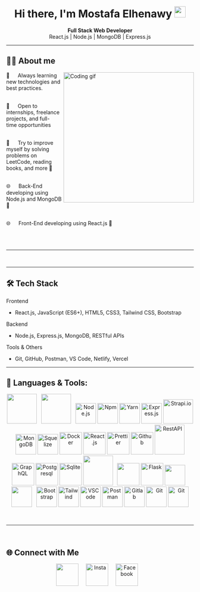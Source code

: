 <h1 align="center">Hi there, I'm Mostafa Elhenawy <img src="https://raw.githubusercontent.com/MartinHeinz/MartinHeinz/master/wave.gif" width="30px"> </h1>

<p align="center">
  <b>Full Stack Web Developer</b><br/>
  React.js | Node.js | MongoDB | Express.js
</p>

---

## 🙋‍♂ About me

<p>
<img align="right" width="350" src="https://github.com/alsiam/alsiam/blob/main/assets/programmer.gif" alt="Coding gif" />

🧠 &emsp; Always learning new technologies and best practices.
 <br/><br/>

🎯 &emsp; Open to internships, freelance projects, and full-time opportunities<br/><br/>

🌱 &emsp; Try to improve myself by solving problems on LeetCode, reading books, and more 💪<br/><br/>

🌐 &emsp; Back-End developing using Node.js and  MongoDB💪<br/><br/>

🌐 &emsp; Front-End developing using React.js 💪<br/><br/>



</p>

<br/>
<hr/>
<br/>



---

## 🛠 Tech Stack

Frontend
- React.js, JavaScript (ES6+), HTML5, CSS3, Tailwind CSS, Bootstrap

Backend
- Node.js, Express.js, MongoDB, RESTful APIs

Tools & Others
- Git, GitHub, Postman, VS Code, Netlify, Vercel

---


## 🚀 Languages & Tools:

<p align="center"> 
<a href="https://www.javascript.com/" style="padding-right:8px;" href="#" target="_blank"> <img src="https://techstack-generator.vercel.app/js-icon.svg" width="80" height="80"/></a>
<a href="https://www.typescript.com/" style="padding-right:8px;" href="#" target="_blank"> <img src="https://techstack-generator.vercel.app/ts-icon.svg" width="80" height="80"/></a>
<a href="https://nodejs.org/en" target="_blank"><img alt="Node.js" width="55" height="55" src="https://skillicons.dev/icons?i=nodejs"/></a>
<a href="https://www.npmjs.com/" target="_blank"><img alt="Npm" width="55" height="55" src="https://skillicons.dev/icons?i=npm"/></a>
<a href="https://yarnpkg.com/" target="_blank"><img alt="Yarn" width="55" height="55" src="https://skillicons.dev/icons?i=yarn"/></a>
<a href="https://expressjs.com/" target="_blank"><img alt="Express.js" width="55" height="55" src="https://skillicons.dev/icons?i=express"/></a>
<a href="https://strapi.io" target="_blank"><img alt="Strapi.io" width="80" height="65" src="https://strapi.io/assets/strapi-logo-light.svg"/></a>
<a href="https://www.mongodb.com/" target="_blank"><img alt="MongoDB" width="55" height="55" src="https://skillicons.dev/icons?i=mongodb"/></a>
<a href="https://sequelize.org/" target="_blank"><img alt="Squelize" width="55" height="55" src="https://skillicons.dev/icons?i=sequelize"/></a>
<a href="https://www.docker.com/" target="_blank"> <img src="https://techstack-generator.vercel.app/docker-icon.svg" alt="Docker" width="60" height="60" /></a>
<a href="https://react.dev/" target="_blank"><img alt="React.js" width="60" height="60" src="https://techstack-generator.vercel.app/react-icon.svg"/></a>
<a href="https://prettier.io/" target="_blank"><img alt="Prettier" src="https://techstack-generator.vercel.app/prettier-icon.svg" width="60" height="60" /></a>
<a href="https://github.com/" target="_blank"><img alt="Github" src="https://techstack-generator.vercel.app/github-icon.svg" width="60" height="60" /></a>
<a href="https://restfulapi.net/" target="_blank"><img alt="RestAPI" src="https://techstack-generator.vercel.app/restapi-icon.svg" width="80" height="80" /></a>
<a href="https://graphql.org/" target="_blank"><img alt="GraphQL" src="https://techstack-generator.vercel.app/graphql-icon.svg" width="60" height="60" /></a>
<a href="https://www.postgresql.org/" target="_blank"><img alt="Postgresql" width="60" height="60" <img src="https://skillicons.dev/icons?i=postgres"/></a>
<a href="https://www.sqlite.org/" target="_blank"><img alt="Sqlite" width="60" height="60" <img src="https://skillicons.dev/icons?i=sqlite"/></a>
<a style="padding-right:8px;" href="https://www.mysql.com/" target="_blank"> <img src="https://techstack-generator.vercel.app/mysql-icon.svg" width="80" height="80"/></a> 
<a href="https://www.djangoproject.com/" target="_blank"> <img src="https://techstack-generator.vercel.app/django-icon.svg" width="60" height="60"/></a>
<a href="https://flask.palletsprojects.com/en/3.0.x/" target="_blank"><img alt="Flask" width="60" height="60" <img src="https://skillicons.dev/icons?i=flask"/></a>
<a style="padding-right:8px;" href="#" target="_blank"> <img width="55" height="55" src="https://skillicons.dev/icons?i=html"/></a>
<a style="padding-right:8px;" href="#" target="_blank"><img width="55" height="55" src="https://skillicons.dev/icons?i=css"/></a>
<a href="https://getbootstrap.com/" target="_blank"><img alt="Bootstrap" width="55" height="55" src="https://skillicons.dev/icons?i=bootstrap"/></a>
<a href="https://tailwindcss.com/" target="_blank"><img alt="Tailwind" width="55" height="55" src="https://skillicons.dev/icons?i=tailwind"/></a>
<a href="https://code.visualstudio.com/" target="_blank"><img alt="VSCode" width="55" height="55" src="https://skillicons.dev/icons?i=vscode"/></a>
<a href="https://postman.com" target="_blank"><img alt="Postman" width="55" height="55" src="https://skillicons.dev/icons?i=postman"/></a>
<a href="https://gitlab" target="_blank"><img alt="Gitlab" width="55" height="55" src="https://skillicons.dev/icons?i=gitlab"/></a>
<a href="https://git-scm.com/" target="_blank"><img alt="Git" width="55" height="55" src="https://skillicons.dev/icons?i=git"/></a>
<a href="https://stackoverflow.com/" target="_blank"><img alt="Git" width="55" height="55" src="https://skillicons.dev/icons?i=stackoverflow"/></a>

</p>

<br/>
<hr/>
<br/>




## 🌐 Connect with Me

</p>
<p align="center">
 <a href = "https://www.linkedin.com/in/mustafa-elhenawy-31577b292?utm_source=share&utm_campaign=share_via&utm_content=profile&utm_medium=android_app" target="_blank"><img width="60" height="60" src="https://skillicons.dev/icons?i=linkedin"/></a> &nbsp; &nbsp;
 <a href = "https://www.instagram.com/mustafaelhenawy7?igsh=bmxjOGp2N2w0Z2s3" target="_blank"><img width="60" height="60" alt="Insta" src="https://skillicons.dev/icons?i=instagram"/></a> &nbsp; &nbsp;
 <a href = "https://www.facebook.com/share/1ATUYRbG7o/" target="_blank"><img width="60" height="60" alt="Facebook" src="https://raw.githubusercontent.com/rahuldkjain/github-profile-readme-generator/master/src/images/icons/Social/facebook.svg"/></a> &nbsp; &nbsp;
</p>

